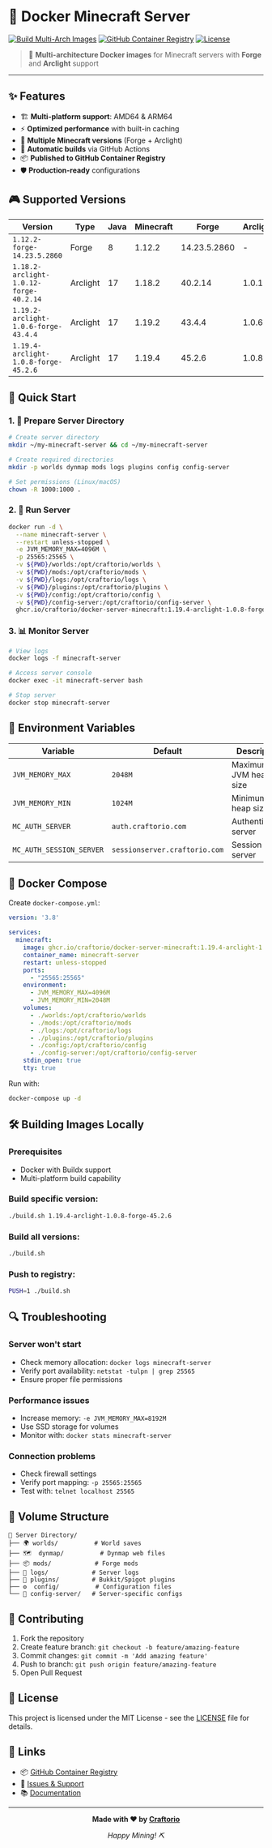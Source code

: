 # 🚀 Docker Minecraft Server

[![Build Multi-Arch Images](https://github.com/craftorio/docker-server-minecraft/actions/workflows/build-docker-server.yml/badge.svg)](https://github.com/craftorio/docker-server-minecraft/actions/workflows/build-docker-server.yml)
[![GitHub Container Registry](https://img.shields.io/badge/ghcr.io-container%20registry-blue?logo=github)](https://github.com/craftorio/docker-server-minecraft/pkgs/container/docker-server-minecraft)
[![License](https://img.shields.io/badge/license-MIT-green.svg)](LICENSE)

> 🐳 **Multi-architecture Docker images** for Minecraft servers with **Forge** and **Arclight** support

---

## ✨ Features

- 🏗️ **Multi-platform support**: AMD64 & ARM64
- ⚡ **Optimized performance** with built-in caching
- 🔧 **Multiple Minecraft versions** (Forge + Arclight)
- 🔄 **Automatic builds** via GitHub Actions
- 📦 **Published to GitHub Container Registry**
- 🛡️ **Production-ready** configurations

## 🎮 Supported Versions

| Version | Type | Java | Minecraft | Forge | Arclight |
|---------|------|------|-----------|-------|----------|
| `1.12.2-forge-14.23.5.2860` | Forge | 8 | 1.12.2 | 14.23.5.2860 | - |
| `1.18.2-arclight-1.0.12-forge-40.2.14` | Arclight | 17 | 1.18.2 | 40.2.14 | 1.0.12 |
| `1.19.2-arclight-1.0.6-forge-43.4.4` | Arclight | 17 | 1.19.2 | 43.4.4 | 1.0.6 |
| `1.19.4-arclight-1.0.8-forge-45.2.6` | Arclight | 17 | 1.19.4 | 45.2.6 | 1.0.8 |

## 🚀 Quick Start

### 1. 📁 Prepare Server Directory

```bash
# Create server directory
mkdir ~/my-minecraft-server && cd ~/my-minecraft-server

# Create required directories
mkdir -p worlds dynmap mods logs plugins config config-server

# Set permissions (Linux/macOS)
chown -R 1000:1000 .
```

### 2. 🎯 Run Server

```bash
docker run -d \
  --name minecraft-server \
  --restart unless-stopped \
  -e JVM_MEMORY_MAX=4096M \
  -p 25565:25565 \
  -v ${PWD}/worlds:/opt/craftorio/worlds \
  -v ${PWD}/mods:/opt/craftorio/mods \
  -v ${PWD}/logs:/opt/craftorio/logs \
  -v ${PWD}/plugins:/opt/craftorio/plugins \
  -v ${PWD}/config:/opt/craftorio/config \
  -v ${PWD}/config-server:/opt/craftorio/config-server \
  ghcr.io/craftorio/docker-server-minecraft:1.19.4-arclight-1.0.8-forge-45.2.6
```

### 3. 📊 Monitor Server

```bash
# View logs
docker logs -f minecraft-server

# Access server console
docker exec -it minecraft-server bash

# Stop server
docker stop minecraft-server
```

## 🔧 Environment Variables

| Variable | Default | Description |
|----------|---------|-------------|
| `JVM_MEMORY_MAX` | `2048M` | Maximum JVM heap size |
| `JVM_MEMORY_MIN` | `1024M` | Minimum JVM heap size |
| `MC_AUTH_SERVER` | `auth.craftorio.com` | Authentication server |
| `MC_AUTH_SESSION_SERVER` | `sessionserver.craftorio.com` | Session server |

## 🐳 Docker Compose

Create `docker-compose.yml`:

```yaml
version: '3.8'

services:
  minecraft:
    image: ghcr.io/craftorio/docker-server-minecraft:1.19.4-arclight-1.0.8-forge-45.2.6
    container_name: minecraft-server
    restart: unless-stopped
    ports:
      - "25565:25565"
    environment:
      - JVM_MEMORY_MAX=4096M
      - JVM_MEMORY_MIN=2048M
    volumes:
      - ./worlds:/opt/craftorio/worlds
      - ./mods:/opt/craftorio/mods
      - ./logs:/opt/craftorio/logs
      - ./plugins:/opt/craftorio/plugins
      - ./config:/opt/craftorio/config
      - ./config-server:/opt/craftorio/config-server
    stdin_open: true
    tty: true
```

Run with:
```bash
docker-compose up -d
```

## 🛠️ Building Images Locally

### Prerequisites
- Docker with Buildx support
- Multi-platform build capability

### Build specific version:
```bash
./build.sh 1.19.4-arclight-1.0.8-forge-45.2.6
```

### Build all versions:
```bash
./build.sh
```

### Push to registry:
```bash
PUSH=1 ./build.sh
```

## 🔍 Troubleshooting

### Server won't start
- Check memory allocation: `docker logs minecraft-server`
- Verify port availability: `netstat -tulpn | grep 25565`
- Ensure proper file permissions

### Performance issues
- Increase memory: `-e JVM_MEMORY_MAX=8192M`
- Use SSD storage for volumes
- Monitor with: `docker stats minecraft-server`

### Connection problems
- Check firewall settings
- Verify port mapping: `-p 25565:25565`
- Test with: `telnet localhost 25565`

## 📁 Volume Structure

```
📂 Server Directory/
├── 🌍 worlds/          # World saves
├── 🗺️  dynmap/          # Dynmap web files
├── 📦 mods/            # Forge mods
├── 📝 logs/            # Server logs
├── 🔌 plugins/         # Bukkit/Spigot plugins
├── ⚙️  config/          # Configuration files
└── 🔧 config-server/   # Server-specific configs
```

## 🤝 Contributing

1. Fork the repository
2. Create feature branch: `git checkout -b feature/amazing-feature`
3. Commit changes: `git commit -m 'Add amazing feature'`
4. Push to branch: `git push origin feature/amazing-feature`
5. Open Pull Request

## 📄 License

This project is licensed under the MIT License - see the [LICENSE](LICENSE) file for details.

## 🔗 Links

- 📦 [GitHub Container Registry](https://github.com/craftorio/docker-server-minecraft/pkgs/container/docker-server-minecraft)
- 🔧 [Issues & Support](https://github.com/craftorio/docker-server-minecraft/issues)
- 📚 [Documentation](https://github.com/craftorio/docker-server-minecraft/wiki)

---

<div align="center">

**Made with ❤️ by [Craftorio](https://github.com/craftorio)**

*Happy Mining! ⛏️*

</div>
